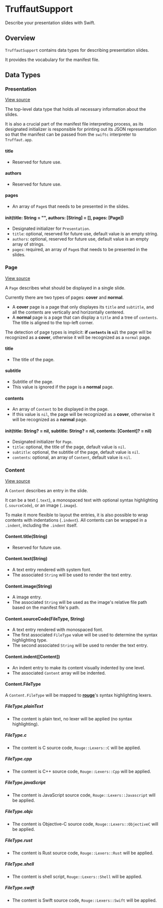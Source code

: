 # TruffautSupport

Describe your presentation slides with Swift.

## Overview

`TruffautSupport` contains data types for describing presentation slides.

It provides the vocabulary for the manifest file.

## Data Types

### Presentation

[View source](../TruffautSupport/Presentation.swift)

The top-level data type that holds all necessary information about the slides.

It is also a crucial part of the manifest file interpreting process, as its designated initializer is responsible for printing out its JSON representation so that the manifest can be passed from the `swiftc` interpreter to `Truffaut.app`.

#### title

- Reserved for future use.

#### authors

- Reserved for future use.

#### pages

- An array of `Page`s that needs to be presented in the slides.

#### init(title: String = "", authors: [String] = [], pages: [Page])

- Designated initializer for `Presentation`.
- `title`: optional, reserved for future use, default value is an empty string.
- `authors`: optional, reserved for future use, default value is an empty array of strings.
- `pages`: required, an array of `Page`s that needs to be presented in the slides.

### Page

[View source](../TruffautSupport/Page.swift)

A `Page` describes what should be displayed in a single slide.

Currently there are two types of pages: **cover** and **normal**.

- A **cover** page is a page that only displayes its `title` and `subtitle`, and all the contents are vertically and horizontally centered.
- A **normal** page is a page that can display a `title` and a tree of `contents`. The title is aligned to the top-left corner.

The detection of page types is implicit: **if `contents` is `nil`** the page will be recognized as a **cover**, otherwise it will be recognized as a `normal` page.

#### title

- The title of the page.

#### subtitle

- Subtitle of the page.
- This value is ignored if the page is a **normal** page.

#### contents

- An array of `Content` to be displayed in the page.
- If this value is `nil`, the page will be recognized as a **cover**, otherwise it will be recognized as a **normal** page.

#### init(title: String? = nil, subtitle: String? = nil, contents: [Content]? = nil)

- Designated initializer for `Page`.
- `title`: optional, the title of the page, default value is `nil`.
- `subtitle`: optional, the subtitle of the page, default value is `nil`.
- `contents`: optional, an array of `Content`, default value is `nil`.

### Content

[View source](../TruffautSupport/Content.swift)

A `Content` describes an entry in the slide.

It can be a text (`.text`), a monospaced text with optional syntax highlighting (`.sourceCode`), or an image (`.image`).

To make it more flexible to layout the entries, it is also possible to wrap contents with indentations (`.indent`). All contents can be wrapped in a `.indent`, including the `.indent` itself.

#### Content.title(String)

- Reserved for future use.

#### Content.text(String)

- A text entry rendered with system font.
- The associated `String` will be used to render the text entry.

#### Content.image(String)

- A image entry.
- The associated `String` will be used as the image's relative file path based on the manifest file's path.

#### Content.sourceCode(FileType, String)

- A text entry rendered with monospaced font.
- The first associated `FileType` value will be used to determine the syntax highlighting type.
- The second associated `String` will be used to render the text entry.

#### Content.indent([Content])

- An indent entry to make its content visually indented by one level.
- The associated `Content` array will be indented.

#### Content.FileType

A `Content.FileType` will be mapped to [**rouge**](https://github.com/jneen/rouge)'s syntax highlighting lexers.

##### FileType.plainText

- The content is plain text, no lexer will be applied (no syntax highlighting).

##### FileType.c

- The content is C source code, `Rouge::Lexers::C` will be applied.

##### FileType.cpp

- The content is C++ source code, `Rouge::Lexers::Cpp` will be applied.

##### FileType.javaScript

- The content is JavaScript source code, `Rouge::Lexers::Javascript` will be applied.

##### FileType.objc

- The content is Objective-C source code, `Rouge::Lexers::ObjectiveC` will be applied.

##### FileType.rust

- The content is Rust source code, `Rouge::Lexers::Rust` will be applied.

##### FileType.shell

- The content is shell script, `Rouge::Lexers::Shell` will be applied.

##### FileType.swift

- The content is Swift source code, `Rouge::Lexers::Swift` will be applied.
